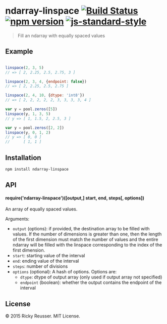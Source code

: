 # ndarray-linspace [![Build Status](https://travis-ci.org/scijs/ndarray-linspace.svg)](https://travis-ci.org/scijs/ndarray-linspace) [![npm version](https://badge.fury.io/js/ndarray-linspace.svg)](https://badge.fury.io/js/ndarray-linspace) [![js-standard-style](https://img.shields.io/badge/code%20style-standard-brightgreen.svg)](http://standardjs.com/)

> Fill an ndarray with equally spaced values

## Example

```javascript

linspace(2, 3, 5)
// => [ 2, 2.25, 2.5, 2.75, 3 ]

linspace(2, 3, 4, {endpoint: false})
// => [ 2, 2.25, 2.5, 2.75 ]

linspace(2, 4, 10, {dtype: 'int8'})
// => [ 2, 2, 2, 2, 2, 3, 3, 3, 3, 4 ]

var y = pool.zeros([5])
linspace(y, 1, 3, 5)
// y => [ 1, 1.5, 2, 2.5, 3 ]

var y = pool.zeros([2, 2])
linspace(y, 0, 1, 2)
// y => [ 0, 0 ]
//      [ 1, 1 ]

```

## Installation

```bash
npm install ndarray-linspace
```

## API

#### require('ndarray-linspace')([output,] start, end, steps[, options])
An array of equally spaced values.

Arguments:
- `output` (options): if provided, the destination array to be filled with values. If the number of dimensions is greater than one, then the length of the first dimension must match the number of values and the entire ndarray will be filled with the linspace corresponding to the index of the first dimension.
- `start`: starting value of the interval
- `end`: ending value of the interval
- `steps`: number of divisions
- `options` (optional): A hash of options. Options are:
  - `dtype`: dtype of output array (only used if output array not specified)
  - `endpoint` (boolean): whether the output contains the endpoint of the interval

## License
&copy; 2015 Ricky Reusser. MIT License.
